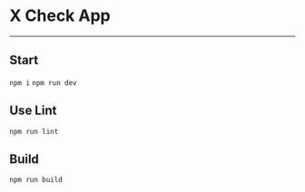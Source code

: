 # X Check App
***

## Start

`npm i` 
`npm run dev` 

## Use Lint

`npm run lint`

## Build

`npm run build`
